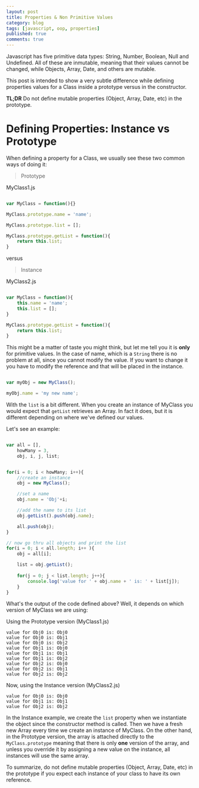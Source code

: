 ```yaml
---
layout: post
title: Properties & Non Primitive Values
category: blog
tags: [javascript, oop, properties]
published: true
comments: true
---
```


Javascript has five primitive data types: String, Number, Boolean, Null and Undefined. All of these are inmutable, meaning that their values cannot be changed, while Objects, Array, Date, and others are mutable. 

This post is intended to show a very subtle difference while defining properties values for a Class inside a prototype versus in the constructor.

**TL;DR** Do not define mutable properties (Object, Array, Date, etc) in the prototype.

<!--break-->

# Defining Properties: Instance vs Prototype

When defining a property for a Class, we usually see these two common ways of doing it:

> Prototype

MyClass1.js

````javascript

var MyClass = function(){}

MyClass.prototype.name = 'name';

MyClass.prototype.list = [];

MyClass.prototype.getList = function(){
    return this.list;
}


`````

versus

> Instance

MyClass2.js

````javascript

var MyClass = function(){
    this.name = 'name';
    this.list = [];    
}

MyClass.prototype.getList = function(){
    return this.list;
}

````

This might be a matter of taste you might think, but let me tell you it is **only** for primitive values. In the case of name, which is a `String` there is no problem at all, since you cannot modify the value. If you want to change it you have to modify the reference and that will be placed in the instance.

````javascript

var myObj = new MyClass();

myObj.name = 'my new name';


````

With the `list` is a bit different. When you create an instance of MyClass you would expect that `getList` retrieves an Array. In fact it does, but it is different depending on where we've defined our values.

Let's see an example:

````javascript

var all = [],
    howMany = 3,
    obj, i, j, list;


for(i = 0; i < howMany; i++){
    //create an instance
    obj = new MyClass();

    //set a name
    obj.name = 'Obj'+i;

    //add the name to its list
    obj.getList().push(obj.name);

    all.push(obj);
}

// now go thru all objects and print the list
for(i = 0; i < all.length; i++ ){
    obj = all[i];

    list = obj.getList();
    
    for(j = 0; j < list.length; j++){
        console.log('value for ' + obj.name + ' is: ' + list[j]);
    }
}

````

What's the output of the code defined above? Well, it depends on which version of MyClass we are using:

Using the Prototype version (MyClass1.js)

````
value for Obj0 is: Obj0
value for Obj0 is: Obj1
value for Obj0 is: Obj2
value for Obj1 is: Obj0
value for Obj1 is: Obj1
value for Obj1 is: Obj2
value for Obj2 is: Obj0
value for Obj2 is: Obj1
value for Obj2 is: Obj2
````

Now, using the Instance version (MyClass2.js)

````
value for Obj0 is: Obj0
value for Obj1 is: Obj1
value for Obj2 is: Obj2
````

In the Instance example, we create the `list` property when we instantiate the object since the constructor method is called. Then we have a fresh new Array every time we create an instance of MyClass. On the other hand, in the Prototype version, the array is attached directly to the `MyClass.prototype` meaning that there is only **one** version of the array, and unless you override it by assigning a new value on the instance, all instances will use the same array.


To summarize, do not define mutable properties (Object, Array, Date, etc) in the prototype if you expect each instance of your class to have its own reference.




